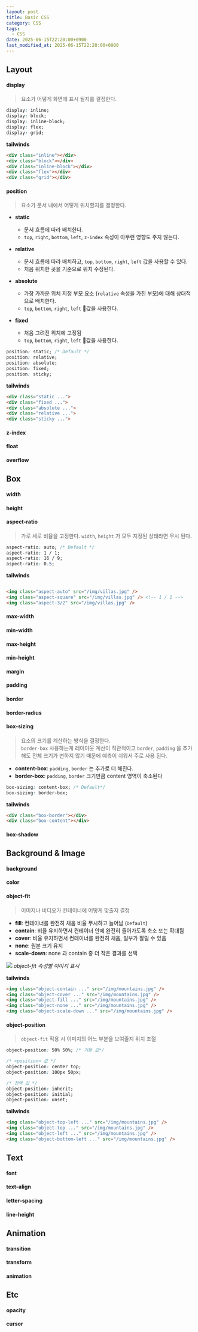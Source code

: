 ```yaml
---
layout: post
title: Basic CSS
category: CSS
tags:
  - CSS
date: 2025-06-15T22:20:00+0900
last_modified_at: 2025-06-15T22:20:00+0900
---
```


## Layout

#### display
> 요소가 어떻게 화면에 표시 될지를 결정한다.

```css
display: inline;
display: block;
display: inline-block;
display: flex;
display: grid;
```

**tailwinds**
```html
<div class="inline"></div>
<div class="block"></div>
<div class="inline-block"></div>
<div class="flex"></div>
<div class="grid"></div>
```

#### position
> 요소가 문서 내에서 어떻게 위치할지를 결정한다.

- **static** 
	- 문서 흐름에 따라 배치한다.
	- `top`, `right`, `bottom`, `left`, `z-index` 속성이 아무런 영향도 주지 않는다.
- **relative**
	- 문서 흐름에 따라 배치하고, `top`, `bottom`, `right`, `left` 값을 사용할 수 있다.
	-  처음 위치한 곳을 기준으로 위치 수정된다.
	
- **absolute**
	- 가장 가까운 위치 지정 부모 요소 (`relative` 속성을 가진 부모)에 대해 상대적으로 배치한다.
	- `top`, `bottom`, `right`, `left` 값을 사용한다.
- **fixed**
	- 처음 그려진 위치에 고정됨
	- `top`, `bottom`, `right`, `left` 값을 사용한다.

```css
position: static; /* Default */
position: relative;
position: absolute;
position: fixed;
position: sticky;
```

**tailwinds**

```html
<div class="static ...">
<div class="fixed ...">
<div class="absolute ...">
<div class="relative ...">
<div class="sticky ...">
```

#### z-index

#### float

#### overflow

## Box

#### width
> 

#### height
> 

#### aspect-ratio
>가로 세로 비율을 고정한다. `width`, `height` 가 모두 지정된 상태라면 무시 된다.

```css
aspect-ratio: auto; /* Default */
aspect-ratio: 1 / 1;
aspect-ratio: 16 / 9;
aspect-ratio: 0.5;
```


**tailwinds**
```html

<img class="aspect-auto" src="/img/villas.jpg" />
<img class="aspect-square" src="/img/villas.jpg" /> <!-- 1 / 1 -->
<img class="aspect-3/2" src="/img/villas.jpg" />
```

#### max-width
> 

#### min-width
> 

#### max-height
>

#### min-height
>

#### margin
>

#### padding
>

#### border
>

#### border-radius
>

#### box-sizing
> 요소의 크기를 계산하는 방식을 결정한다.  
> `border-box` 사용하는게 레이아웃 계산이 직관적이고  `border`, `padding` 을 추가해도 전체 크기가 변하지 않기 때문에 예측이 쉬워서 주로 사용 된다. 

- **content-box**: `padding`, `border` 는 추가로 더 해진다.
- **border-box**:  `padding`, `border` 크기만큼 content 영역이 축소된다

```css
box-sizing: content-box; /* Default*/
box-sizing: border-box;
```

**tailwinds**
```html
<div class="box-border"></div>
<div class="box-content"></div>
```


#### box-shadow
>

## Background & Image

#### background
> 

#### color
> 

#### object-fit
>이미지나 비디오가 컨테이너에 어떻게 맞출지 결정

- **fill**:  컨테이너를 완전히 채움 비율 무시하고 늘어남 (`Default`)
- **contain**:  비율 유지하면서 컨테이너 안에 완전히 들어가도록 축소 또는 확대됨
- **cover**: 비율 유지하면서 컨테이너를 완전히 채움, 일부가 잘릴 수 있음
- **none**: 원본 크기 유지
- **scale-down**: none 과 contain 중 더 작은 결과를 선택


![](assets/images/2025-06-15-basic-css/object-fit.png)
*object-fit 속성별 이미지 표시*

**tailwinds**
```html
<img class="object-contain ..." src="/img/mountains.jpg" />
<img class="object-cover ..." src="/img/mountains.jpg" />
<img class="object-fill ..." src="/img/mountains.jpg" />
<img class="object-none ..." src="/img/mountains.jpg" />
<img class="object-scale-down ..." src="/img/mountains.jpg" />
```

#### object-position
> `object-fit` 적용 시 이미지의 어느 부분을 보여줄지 위치 조절

```css
object-position: 50% 50%; /* 기본 값*/ 

/* <position> 값 */
object-position: center top;
object-position: 100px 50px;

/* 전역 값 */
object-position: inherit;
object-position: initial;
object-position: unset;
```

**tailwinds**
```html
<img class="object-top-left ..." src="/img/mountains.jpg" />
<img class="object-top ..." src="/img/mountains.jpg" />
<img class="object-left ..." src="/img/mountains.jpg" />
<img class="object-bottom-left ..." src="/img/mountains.jpg" />
```

## Text
#### font

#### text-align

#### letter-spacing

#### line-height

## Animation 

#### transition

#### transform

#### animation

## Etc

#### opacity

#### cursor



